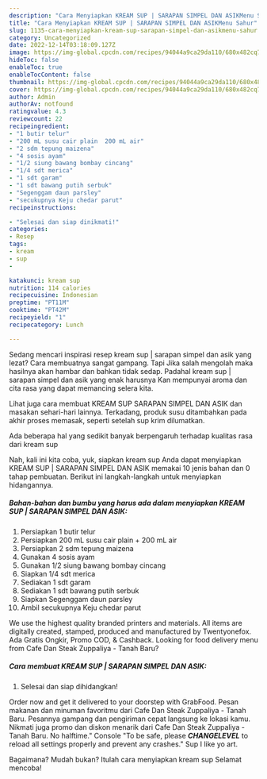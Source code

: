 ```yaml
---
description: "Cara Menyiapkan KREAM SUP | SARAPAN SIMPEL DAN ASIKMenu Sahur"
title: "Cara Menyiapkan KREAM SUP | SARAPAN SIMPEL DAN ASIKMenu Sahur"
slug: 1135-cara-menyiapkan-kream-sup-sarapan-simpel-dan-asikmenu-sahur
category: Uncategorized
date: 2022-12-14T03:18:09.127Z
image: https://img-global.cpcdn.com/recipes/94044a9ca29da110/680x482cq70/kream-sup-sarapan-simpel-dan-asik-foto-resep-utama.jpg
hideToc: false
enableToc: true
enableTocContent: false
thumbnail: https://img-global.cpcdn.com/recipes/94044a9ca29da110/680x482cq70/kream-sup-sarapan-simpel-dan-asik-foto-resep-utama.jpg
cover: https://img-global.cpcdn.com/recipes/94044a9ca29da110/680x482cq70/kream-sup-sarapan-simpel-dan-asik-foto-resep-utama.jpg
author: Admin
authorAv: notfound
ratingvalue: 4.3
reviewcount: 22
recipeingredient:
- "1 butir telur"
- "200 mL susu cair plain  200 mL air"
- "2 sdm tepung maizena"
- "4 sosis ayam"
- "1/2 siung bawang bombay cincang"
- "1/4 sdt merica"
- "1 sdt garam"
- "1 sdt bawang putih serbuk"
- "Segenggam daun parsley"
- "secukupnya Keju chedar parut"
recipeinstructions:

- "Selesai dan siap dinikmati!"
categories:
- Resep
tags:
- kream
- sup
- 

katakunci: kream sup  
nutrition: 114 calories
recipecuisine: Indonesian
preptime: "PT11M"
cooktime: "PT42M"
recipeyield: "1"
recipecategory: Lunch

---
```



Sedang mencari inspirasi resep kream sup | sarapan simpel dan asik yang lezat? Cara membuatnya sangat gampang. Tapi Jika salah mengolah maka hasilnya akan hambar dan bahkan tidak sedap. Padahal kream sup | sarapan simpel dan asik yang enak harusnya Kan mempunyai aroma dan cita rasa yang dapat memancing selera kita.


Lihat juga cara membuat KREAM SUP SARAPAN SIMPEL DAN ASIK dan masakan sehari-hari lainnya. Terkadang, produk susu ditambahkan pada akhir proses memasak, seperti setelah sup krim dilumatkan.

Ada beberapa hal yang sedikit banyak berpengaruh terhadap kualitas rasa dari kream sup 

Nah, kali ini kita coba, yuk, siapkan kream sup  Anda dapat menyiapkan KREAM SUP | SARAPAN SIMPEL DAN ASIK memakai 10 jenis bahan dan 0 tahap pembuatan. Berikut ini langkah-langkah untuk menyiapkan hidangannya.

<!--inarticleads1-->

##### Bahan-bahan dan bumbu yang harus ada dalam menyiapkan KREAM SUP | SARAPAN SIMPEL DAN ASIK:

1. Persiapkan 1 butir telur
1. Persiapkan 200 mL susu cair plain + 200 mL air
1. Persiapkan 2 sdm tepung maizena
1. Gunakan 4 sosis ayam
1. Gunakan 1/2 siung bawang bombay cincang
1. Siapkan 1/4 sdt merica
1. Sediakan 1 sdt garam
1. Sediakan 1 sdt bawang putih serbuk
1. Siapkan Segenggam daun parsley
1. Ambil secukupnya Keju chedar parut


We use the highest quality branded printers and materials. All items are digitally created, stamped, produced and manufactured by Twentyonefox. Ada Gratis Ongkir, Promo COD, &amp; Cashback. Looking for food delivery menu from Cafe Dan Steak Zuppaliya - Tanah Baru? 

<!--inarticleads2-->

##### Cara membuat KREAM SUP | SARAPAN SIMPEL DAN ASIK:


1. Selesai dan siap dihidangkan!

Order now and get it delivered to your doorstep with GrabFood. Pesan makanan dan minuman favoritmu dari Cafe Dan Steak Zuppaliya - Tanah Baru. Pesannya gampang dan pengiriman cepat langsung ke lokasi kamu. Nikmati juga promo dan diskon menarik dari Cafe Dan Steak Zuppaliya - Tanah Baru. No halftime.&#34; Console &#34;To be safe, please ***CHANGELEVEL*** to reload all settings properly and prevent any crashes.&#34; Sup I like yo art. 

Bagaimana? Mudah bukan? Itulah cara menyiapkan kream sup  Selamat mencoba!
